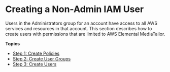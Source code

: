# Creating a Non\-Admin IAM User<a name="attach-iam-policy"></a>

Users in the Administrators group for an account have access to all AWS services and resources in that account\. This section describes how to create users with permissions that are limited to AWS Elemental MediaTailor\.

**Topics**
+ [Step 1: Create Policies](setting-up-non-admin-policies.md)
+ [Step 2: Create User Groups](setting-up-non-admin-groups.md)
+ [Step 3: Create Users](setting-up-non-admin-users.md)